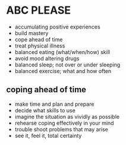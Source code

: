 # ABC PLEASE

- accumulating positive experiences
- build mastery
- cope ahead of time
- treat physical illness
- balanced eating (what/when/how) skill
- avoid mood altering drugs
- balanced sleep; not over or under sleeping
- balanced exercise; what and how often

## coping ahead of time

- make time and plan and prepare
- decide what skills to use
- imagine the situation as vividly as possible
- rehearse coping effectively in your mind
- trouble shoot problems that may arise
- see it, feel it, total certainty

